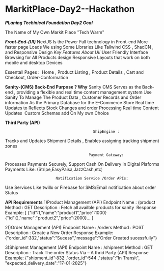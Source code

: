 # MarkitPlace-Day2--Hackathon


***PLaning Techinical Foundation Day2 Goal***

The Name of My Own Markit Place "Tech Warm"

***Front-End-(UI)***
NextJS Is the Power Full technology in Front-end More faster page Loads​
We using Some Libraries Like Tailwind CSS , ShadCN , and Responsive Design​
*Key Features About UI!*​
User Friendly Interface Browsing for All Products design Responsive Layouts  that work on  both mobile and desktop Devices ​

Essentail Pages : ​
Home , Product Listing , Product Details , Cart and Checkout, Order-Conformation 


**Sanity-(CMS) Back-End Purpose ? Why**
Sanity CMS Serves as the Back-end , providing a flexible and real time content management system​
Use Sanity To Manage The Product Data , Customer Records and Order information​
As the Primary Database for the E-Commerce Store​
Real time Updates to Reflects Stock Changes and order Processing ​
Real time Content Updates ​
Custom Schemas add On My own Choice ​



**Third Party (API)**

                                            ShipEngine :​

Tracks and Updates Shipment Details , Enables assigning tracking shipment zones​

                                          Payment Gateway:​

Processes Payments Securely, Support Cash On Delivery in Digital Plaforms Payments Like: (Stripe,EasyPaisa,JazzCash,etc)​

                           Notification Service /Order APIs:​

Use Services Like twillo or Firebase for SMS/Email notification about order Status​



**API Requirements​**
1)Product Management ​(API)​
Endpoint Name : /product​
Method : GET​
Description : Fetch all availble products for sanity ​
Response Example:​
[​
{"id":1,"name":"product1","price":1000}​
{"id":2,"name":"product2","price":2000}...​
]​

2))Order Management​ (API)​
Endpoint Name : /orders​
Method : POST​
Description : Create a New Order​
Response Example:​
{"order_id":332,"status":"Sucess","message":"​Order Created sucessfully"}​


3)Shipment Management (API)
Endpoint Name : /shipment​
Method : GET​
Description : Track The order Status  Via – A thrid Party (API)​
Response Example:​
{"shipment_id":832 ,"order_id":544 ,"status":"In Transit", ​"expected_delivery_date":"17-01-2025"}





